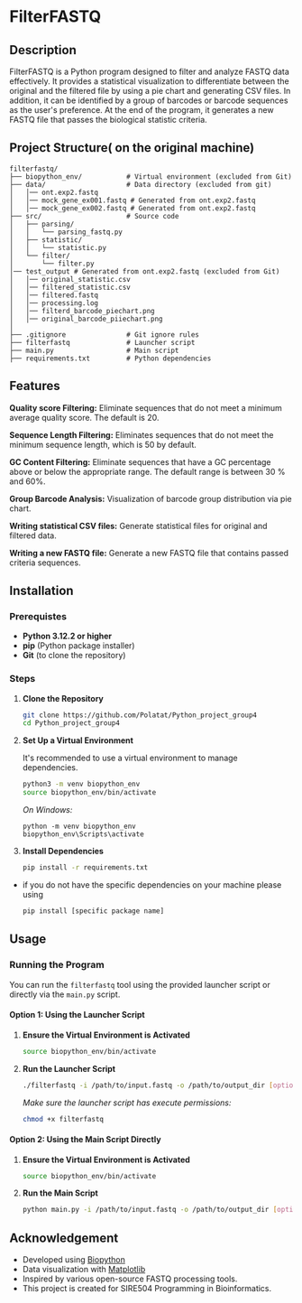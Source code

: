 # FilterFASTQ

## Description

FilterFASTQ is a Python program designed to filter and analyze FASTQ data effectively. It provides a statistical visualization to differentiate between the original and the filtered file by using a pie chart and generating  CSV files. In addition, it can be identified by a group of barcodes or barcode sequences as the user's preference. At the end of the program, it generates a new FASTQ file that passes the biological statistic criteria.


## Project Structure( on the original machine)
```plaintext
filterfastq/
├── biopython_env/           # Virtual environment (excluded from Git)
├── data/                    # Data directory (excluded from git)
│   │── ont.exp2.fastq
│   │── mock_gene_ex001.fastq # Generated from ont.exp2.fastq
│   │── mock_gene_ex002.fastq # Generated from ont.exp2.fastq
├── src/                     # Source code
│   ├── parsing/
│   │   └── parsing_fastq.py
│   ├── statistic/
│   │   └── statistic.py
│   └── filter/
│       └── filter.py
│── test_output # Generated from ont.exp2.fastq (excluded from Git)
│   │── original_statistic.csv
│   │── filtered_statistic.csv
│   │── filtered.fastq
│   │── processing.log
│   │── filterd_barcode_piechart.png
│   │── original_barcode_piiechart.png
│    
├── .gitignore               # Git ignore rules
├── filterfastq              # Launcher script
├── main.py                  # Main script
├── requirements.txt         # Python dependencies
```

## Features


**Quality score Filtering:** Eliminate sequences that do not meet a minimum average quality score. The default is 20.

**Sequence Length Filtering:** Eliminates sequences that do not meet the minimum sequence length, which is 50 by default.

**GC Content Filtering:** Eliminate sequences that have a GC percentage above or below the appropriate range. The default range is between 30 % and 60%.

**Group Barcode Analysis:** Visualization of barcode group distribution via pie chart.

**Writing statistical CSV files:** Generate statistical files for original and filtered data.

**Writing a new FASTQ file:** Generate a new FASTQ file that contains passed criteria sequences.


## Installation

### Prerequistes
- **Python 3.12.2 or higher**
- **pip** (Python package installer)
- **Git** (to clone the repository)

### Steps

1. **Clone the Repository**

    ```bash
    git clone https://github.com/Polatat/Python_project_group4
    cd Python_project_group4
    ```

2. **Set Up a Virtual Environment**

    It's recommended to use a virtual environment to manage dependencies.

    ```bash
    python3 -m venv biopython_env
    source biopython_env/bin/activate
    ```

    *On Windows:*

    ```batch
    python -m venv biopython_env
    biopython_env\Scripts\activate
    ```

3. **Install Dependencies**

    ```bash
    pip install -r requirements.txt
    ```
* if you do not have the specific dependencies on your machine please using
  
    ```bash
    pip install [specific package name]
    ```

## Usage

### Running the Program

You can run the `filterfastq` tool using the provided launcher script or directly via the `main.py` script.

#### Option 1: Using the Launcher Script

1. **Ensure the Virtual Environment is Activated**

    ```bash
    source biopython_env/bin/activate
    ```

2. **Run the Launcher Script**

    ```bash
    ./filterfastq -i /path/to/input.fastq -o /path/to/output_dir [options]
    ```

    *Make sure the launcher script has execute permissions:*

    ```bash
    chmod +x filterfastq
    ```

#### Option 2: Using the Main Script Directly

1. **Ensure the Virtual Environment is Activated**

    ```bash
    source biopython_env/bin/activate
    ```

2. **Run the Main Script**

    ```bash
    python main.py -i /path/to/input.fastq -o /path/to/output_dir [options]
    ```


## Acknowledgement

- Developed using [Biopython](https://biopython.org/)
- Data visualization with [Matplotlib](https://matplotlib.org/)
- Inspired by various open-source FASTQ processing tools.
- This project is created for SIRE504 Programming in Bioinformatics.









